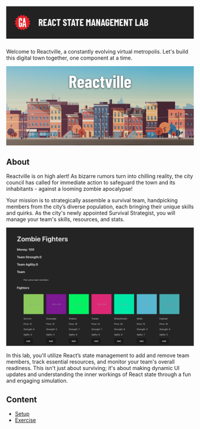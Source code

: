 # ![React State Management Lab](../assets/hero.png)

Welcome to Reactville, a constantly evolving virtual metropolis. Let's build this digital town together, one component at a time.

![Reactville Banner](../assets/reactville.png)

## About

Reactville is on high alert! As bizarre rumors turn into chilling reality, the city council has called for immediate action to safeguard the town and its inhabitants - against a looming zombie apocalypse! 

Your mission is to strategically assemble a survival team, handpicking members from the city’s diverse population, each bringing their unique skills and quirks. As the city's newly appointed Survival Strategist, you will manage your team's skills, resources, and stats.

![Solution UI](../assets/solution-ui.png)

In this lab, you'll utilize React’s state management to add and remove team members, track essential resources, and monitor your team's overall readiness. This isn't just about surviving; it's about making dynamic UI updates and understanding the inner workings of React state through a fun and engaging simulation.

## Content

- [Setup](../setup/README.md)
- [Exercise](../exercise/README.md)

